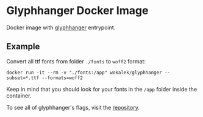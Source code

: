 # Glyphhanger Docker Image

Docker image with [glyphhanger](https://github.com/zachleat/glyphhanger) entrypoint.

## Example

Convert all ttf fonts from folder `./fonts` to `woff2` format:

```
docker run -it --rm -v "./fonts:/app" wokalek/glyphhanger --subset=*.ttf --formats=woff2
```

Keep in mind that you should look for your fonts in the `/app` folder inside the container.

To see all of glyphhanger's flags, visit the [repository](https://github.com/zachleat/glyphhanger).
